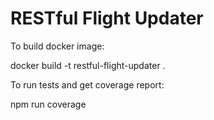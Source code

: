 # RESTful Flight Updater

To build docker image:

  docker build -t restful-flight-updater .

To run tests and get coverage report:

  npm run coverage
